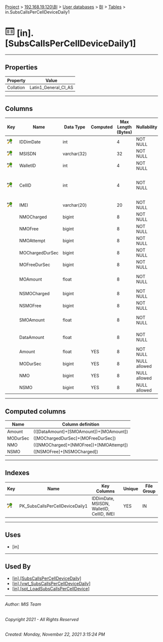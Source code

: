 #### 

[Project](../../../../index.md) > [192.168.19.120\\BI](../../../index.md) > [User databases](../../index.md) > [BI](../index.md) > [Tables](Tables.md) > in.SubsCallsPerCellDeviceDaily1

# ![Tables](../../../../Images/Table32.png) [in].[SubsCallsPerCellDeviceDaily1]

---

## <a name="#properties"></a>Properties

| Property | Value |
|---|---|
| Collation | Latin1_General_CI_AS |


---

## <a name="#columns"></a>Columns

| Key | Name | Data Type | Computed | Max Length (Bytes) | Nullability | Description |
|---|---|---|---|---|---|---|
| [![Cluster Primary Key PK_SubsCallsPerCellDeviceDaily1: IDDimDate\MSISDN\WalletID\CellID\IMEI](../../../../Images/pkcluster.png)](#indexes) | IDDimDate | int |  | 4 | NOT NULL | _Date ID (see [fwk.DimDate](DimDate.md))_ |
| [![Cluster Primary Key PK_SubsCallsPerCellDeviceDaily1: IDDimDate\MSISDN\WalletID\CellID\IMEI](../../../../Images/pkcluster.png)](#indexes) | MSISDN | varchar(32) |  | 32 | NOT NULL |  |
| [![Cluster Primary Key PK_SubsCallsPerCellDeviceDaily1: IDDimDate\MSISDN\WalletID\CellID\IMEI](../../../../Images/pkcluster.png)](#indexes) | WalletID | int |  | 4 | NOT NULL | _Wallet ID (see [in.WalletTypes](WalletTypes.md))_ |
| [![Cluster Primary Key PK_SubsCallsPerCellDeviceDaily1: IDDimDate\MSISDN\WalletID\CellID\IMEI](../../../../Images/pkcluster.png)](#indexes) | CellID | int |  | 4 | NOT NULL | _Phone IMEI (imported from msc from aproximated time of CDR)_ |
| [![Cluster Primary Key PK_SubsCallsPerCellDeviceDaily1: IDDimDate\MSISDN\WalletID\CellID\IMEI](../../../../Images/pkcluster.png)](#indexes) | IMEI | varchar(20) |  | 20 | NOT NULL |  |
|  | NMOCharged | bigint |  | 8 | NOT NULL | _Number of MO charged calls_ |
|  | NMOFree | bigint |  | 8 | NOT NULL | _Number of MO free calls_ |
|  | NMOAttempt | bigint |  | 8 | NOT NULL | _Number of MO attempts calls_ |
|  | MOChargedDurSec | bigint |  | 8 | NOT NULL | _Duration of charged calls_ |
|  | MOFreeDurSec | bigint |  | 8 | NOT NULL | _Duration of free calls_ |
|  | MOAmount | float |  | 8 | NOT NULL | _Amount charged on MO calls_ |
|  | NSMOCharged | bigint |  | 8 | NOT NULL | _Number of MO charged sms_ |
|  | NSMOFree | bigint |  | 8 | NOT NULL | _Number of MO free sms_ |
|  | SMOAmount | float |  | 8 | NOT NULL | _Amount charged on MO sms_ |
|  | DataAmount | float |  | 8 | NOT NULL | _Amount charged on data_ |
|  | Amount | float | YES | 8 | NOT NULL |  |
|  | MODurSec | bigint | YES | 8 | NULL allowed | _Duration of MO calls_ |
|  | NMO | bigint | YES | 8 | NULL allowed |  |
|  | NSMO | bigint | YES | 8 | NULL allowed |  |


---

## <a name="#computedcolumns"></a>Computed columns

| Name | Column definition |
|---|---|
| Amount | (([DataAmount]+[SMOAmount])+[MOAmount]) |
| MODurSec | ([MOChargedDurSec]+[MOFreeDurSec]) |
| NMO | (([NMOCharged]+[NMOFree])+[NMOAttempt]) |
| NSMO | ([NSMOFree]+[NSMOCharged]) |


---

## <a name="#indexes"></a>Indexes

| Key | Name | Key Columns | Unique | File Group |
|---|---|---|---|---|
| [![Cluster Primary Key PK_SubsCallsPerCellDeviceDaily1: IDDimDate\MSISDN\WalletID\CellID\IMEI](../../../../Images/pkcluster.png)](#indexes) | PK_SubsCallsPerCellDeviceDaily1 | IDDimDate, MSISDN, WalletID, CellID, IMEI | YES | IN |


---

## <a name="#uses"></a>Uses

* [in]


---

## <a name="#usedby"></a>Used By

* [[in].[SubsCallsPerCellDeviceDaily]](../Views/SubsCallsPerCellDeviceDaily.md)
* [[in].[vwt_SubsCallsPerCellDeviceDaily]](../Views/vwt_SubsCallsPerCellDeviceDaily.md)
* [[in].[spt_LoadSubsCallsPerCellDevice]](../Programmability/Stored_Procedures/spt_LoadSubsCallsPerCellDevice.md)


---

###### Author:  MIS Team

###### Copyright 2021 - All Rights Reserved

###### Created: Monday, November 22, 2021 3:15:24 PM

